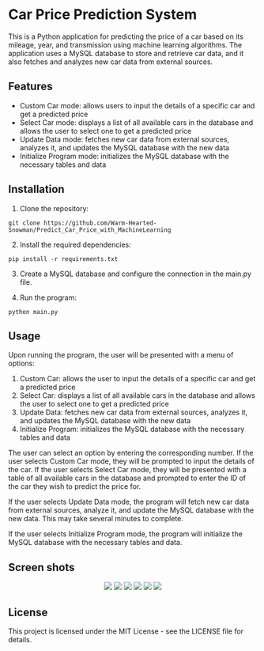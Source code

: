 # Car Price Prediction System

This is a Python application for predicting the price of a car based on its mileage, year, and transmission using
machine learning algorithms. The application uses a MySQL database to store and retrieve car data, and it also fetches
and analyzes new car data from external sources.

## Features

* Custom Car mode: allows users to input the details of a specific car and get a predicted price
* Select Car mode: displays a list of all available cars in the database and allows the user to select one to get a
  predicted price
* Update Data mode: fetches new car data from external sources, analyzes it, and updates the MySQL database with the new
  data
* Initialize Program mode: initializes the MySQL database with the necessary tables and data

## Installation

1. Clone the repository:

```
git clone https://github.com/Warm-Hearted-Snowman/Predict_Car_Price_with_MachineLearning
```

2. Install the required dependencies:

```
pip install -r requirements.txt
```

3. Create a MySQL database and configure the connection in the main.py file.

4. Run the program:

```
python main.py
```

## Usage

Upon running the program, the user will be presented with a menu of options:

1. Custom Car: allows the user to input the details of a specific car and get a predicted price
2. Select Car: displays a list of all available cars in the database and allows the user to select one to get a
   predicted price
3. Update Data: fetches new car data from external sources, analyzes it, and updates the MySQL database with the new
   data
4. Initialize Program: initializes the MySQL database with the necessary tables and data

The user can select an option by entering the corresponding number. If the user selects Custom Car mode, they will be
prompted to input the details of the car. If the user selects Select Car mode, they will be presented with a table of
all available cars in the database and prompted to enter the ID of the car they wish to predict the price for.

If the user selects Update Data mode, the program will fetch new car data from external sources, analyze it, and update
the MySQL database with the new data. This may take several minutes to complete.

If the user selects Initialize Program mode, the program will initialize the MySQL database with the necessary tables
and data.

## Screen shots


<p align="center">
  <img src=https://i.imgur.com/PvLQNum.png>
  <img src=https://i.imgur.com/b7JXSMT.png>
  <img src=https://i.imgur.com/Cr1GOFk.png>
  <img src=https://i.imgur.com/Yvj9Fd2.png>
  <img src=https://i.imgur.com/0nbzSuC.png>
  <img src=https://i.imgur.com/9ccbypl.png>
</p>


## License

This project is licensed under the MIT License - see the LICENSE file for details.




